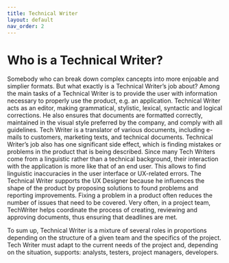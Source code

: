 ```yaml
---
title: Technical Writer
layout: default
nav_order: 2
---
```


# Who is a Technical Writer? 
Somebody who can break down complex cancepts into more enjoable and simplier formats.
But what exactly is a Technical Writer’s job about? Among the main tasks of a Technical Writer is to provide the user with information necessary to properly use the product, e.g. an application.
Technical Writer acts as an editor, making  grammatical, stylistic, lexical, syntactic and logical corrections. He also ensures that documents are formatted correctly, maintained in the visual style preferred by the company, and comply with all guidelines.
Tech Writer is a translator of various documents, including e-mails to customers, marketing texts, and technical documents.
Technical Writer’s job also has one significant side effect, which is finding mistakes or problems in the product that is being described.
Since many Tech Writers come from a linguistic rather than a technical background, their interaction with the application is more like that of an end user. This  allows to find linguistic inaccuracies in the user interface or UX-related errors.
The Technical Writer supports the UX Designer because he influences the shape of the product by proposing solutions to found problems and reporting improvements. Fixing a problem in a product often reduces the number of issues that need to be covered.
Very often, in a project team, TechWriter helps coordinate the process of creating, reviewing and approving documents, thus ensuring that deadlines are met.

To sum up, Technical Writer is a mixture of several roles in proportions depending on the structure of a given team and the specifics of the project. Tech Writer must adapt to the current needs of the project and, depending on the situation, supports:
analysts,
testers,
project managers,
developers.
